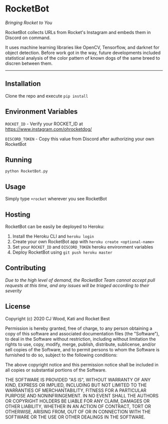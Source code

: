 # RocketBot

*Bringing Rocket to You*

RocketBot collects URLs from Rocket's Instagram and embeds them in Discord on command.

It uses machine learning libraries like OpenCV, Tensorflow, and darknet for object detection. Before work got in the way, future developments included statistical analysis of the color pattern of known dogs of the same breed to discren between them.

---

## Installation

Clone the repo and execute `pip install`

## Environment Variables

`ROCKET_ID` - Verify your ROCKET_ID at https://www.instagram.com/ohrocketdog/

`DISCORD_TOKEN` - Copy this value from Discord after authorizing your own RocketBot


## Running

`python RocketBot.py`

## Usage

Simply type `+rocket` wherever you see RocketBot

## Hosting

RocketBot can be easily be deployed to Heroku:

1. Install the Heroku CLI and `heroku login`
2. Create your own RocketBot app with `heroku create <optional-name>`
3. Set your `ROCKET_ID` and `DISCORD_TOKEN` heroku environment variables
4. Deploy RocketBot using `git push heroku master`


## Contributing

*Due to the high level of demand, the RocketBot Team cannot accept pull requests at this time, and any issues will be triaged according to their severity*

## License

Copyright (c) 2020 CJ Wood, Kati and Rocket Best

Permission is hereby granted, free of charge, to any person obtaining
a copy of this software and associated documentation files (the
"Software"), to deal in the Software without restriction, including
without limitation the rights to use, copy, modify, merge, publish,
distribute, sublicense, and/or sell copies of the Software, and to
permit persons to whom the Software is furnished to do so, subject to
the following conditions:

The above copyright notice and this permission notice shall be included
in all copies or substantial portions of the Software.

THE SOFTWARE IS PROVIDED "AS IS", WITHOUT WARRANTY OF ANY KIND,
EXPRESS OR IMPLIED, INCLUDING BUT NOT LIMITED TO THE WARRANTIES OF
MERCHANTABILITY, FITNESS FOR A PARTICULAR PURPOSE AND NONINFRINGEMENT.
IN NO EVENT SHALL THE AUTHORS OR COPYRIGHT HOLDERS BE LIABLE FOR ANY
CLAIM, DAMAGES OR OTHER LIABILITY, WHETHER IN AN ACTION OF CONTRACT,
TORT OR OTHERWISE, ARISING FROM, OUT OF OR IN CONNECTION WITH THE
SOFTWARE OR THE USE OR OTHER DEALINGS IN THE SOFTWARE.
